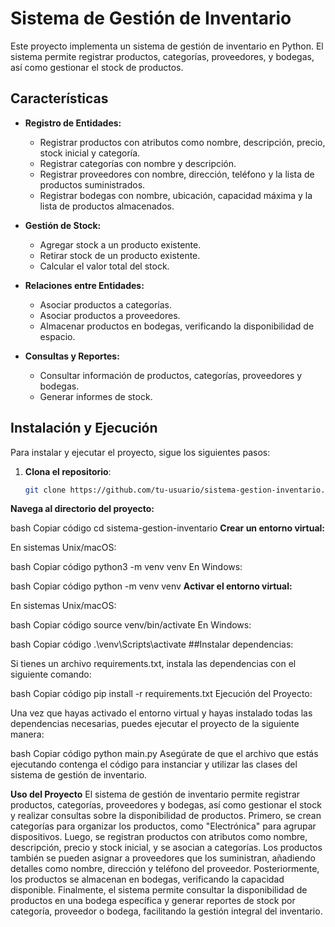 # Sistema de Gestión de Inventario

Este proyecto implementa un sistema de gestión de inventario en Python. El sistema permite registrar productos, categorías, proveedores, y bodegas, así como gestionar el stock de productos.

## Características

- **Registro de Entidades:**
  - Registrar productos con atributos como nombre, descripción, precio, stock inicial y categoría.
  - Registrar categorías con nombre y descripción.
  - Registrar proveedores con nombre, dirección, teléfono y la lista de productos suministrados.
  - Registrar bodegas con nombre, ubicación, capacidad máxima y la lista de productos almacenados.

- **Gestión de Stock:**
  - Agregar stock a un producto existente.
  - Retirar stock de un producto existente.
  - Calcular el valor total del stock.

- **Relaciones entre Entidades:**
  - Asociar productos a categorías.
  - Asociar productos a proveedores.
  - Almacenar productos en bodegas, verificando la disponibilidad de espacio.

- **Consultas y Reportes:**
  - Consultar información de productos, categorías, proveedores y bodegas.
  - Generar informes de stock.

## Instalación y Ejecución

Para instalar y ejecutar el proyecto, sigue los siguientes pasos:

1. **Clona el repositorio**:

   ```bash
   git clone https://github.com/tu-usuario/sistema-gestion-inventario.git

**Navega al directorio del proyecto:**

bash
Copiar código
cd sistema-gestion-inventario
**Crear un entorno virtual:**

En sistemas Unix/macOS:

bash
Copiar código
python3 -m venv venv
En Windows:

bash
Copiar código
python -m venv venv
**Activar el entorno virtual:**

En sistemas Unix/macOS:

bash
Copiar código
source venv/bin/activate
En Windows:

bash
Copiar código
.\venv\Scripts\activate
##Instalar dependencias:

Si tienes un archivo requirements.txt, instala las dependencias con el siguiente comando:

bash
Copiar código
pip install -r requirements.txt
Ejecución del Proyecto:

Una vez que hayas activado el entorno virtual y hayas instalado todas las dependencias necesarias, puedes ejecutar el proyecto de la siguiente manera:

bash
Copiar código
python main.py
Asegúrate de que el archivo que estás ejecutando contenga el código para instanciar y utilizar las clases del sistema de gestión de inventario.

**Uso del Proyecto**
El sistema de gestión de inventario permite registrar productos, categorías, proveedores y bodegas, así como gestionar el stock y realizar consultas sobre la disponibilidad de productos. Primero, se crean categorías para organizar los productos, como "Electrónica" para agrupar dispositivos. Luego, se registran productos con atributos como nombre, descripción, precio y stock inicial, y se asocian a categorías. Los productos también se pueden asignar a proveedores que los suministran, añadiendo detalles como nombre, dirección y teléfono del proveedor. Posteriormente, los productos se almacenan en bodegas, verificando la capacidad disponible. Finalmente, el sistema permite consultar la disponibilidad de productos en una bodega específica y generar reportes de stock por categoría, proveedor o bodega, facilitando la gestión integral del inventario.

